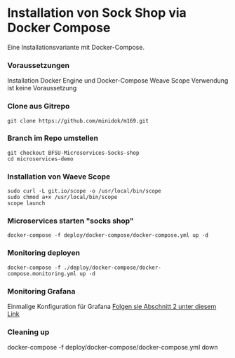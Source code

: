 # Installation von Sock Shop via Docker Compose
Eine Installationsvariante mit Docker-Compose.

### Voraussetzungen
Installation Docker Engine und Docker-Compose
Weave Scope Verwendung ist keine Voraussetzung

### Clone aus Gitrepo
    git clone https://github.com/minidok/m169.git
    
### Branch im Repo umstellen
    git checkout BFSU-Microservices-Socks-shop
    cd microservices-demo

### Installation von Waeve Scope
    sudo curl -L git.io/scope -o /usr/local/bin/scope
    sudo chmod a+x /usr/local/bin/scope
    scope launch

### Microservices starten "socks shop" 
    docker-compose -f deploy/docker-compose/docker-compose.yml up -d

### Monitoring deployen
    docker-compose -f ./deploy/docker-compose/docker-compose.monitoring.yml up -d

### Monitoring Grafana
Einmalige Konfiguration für Grafana
[Folgen sie Abschnitt 2 unter diesem Link](https://github.com/minidok/m169/blob/main/grafana/Readme.md#2-einmalige-anpassungen)

### Cleaning up
docker-compose -f deploy/docker-compose/docker-compose.yml down